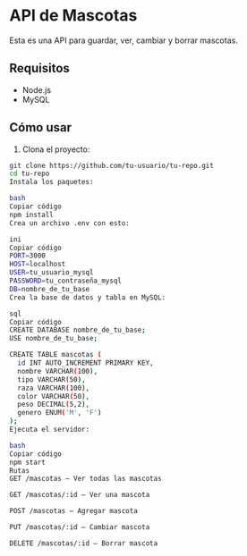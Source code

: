# API de Mascotas

Esta es una API para guardar, ver, cambiar y borrar mascotas.

## Requisitos

- Node.js
- MySQL

## Cómo usar

1. Clona el proyecto:

```bash
git clone https://github.com/tu-usuario/tu-repo.git
cd tu-repo
Instala los paquetes:

bash
Copiar código
npm install
Crea un archivo .env con esto:

ini
Copiar código
PORT=3000
HOST=localhost
USER=tu_usuario_mysql
PASSWORD=tu_contraseña_mysql
DB=nombre_de_tu_base
Crea la base de datos y tabla en MySQL:

sql
Copiar código
CREATE DATABASE nombre_de_tu_base;
USE nombre_de_tu_base;

CREATE TABLE mascotas (
  id INT AUTO_INCREMENT PRIMARY KEY,
  nombre VARCHAR(100),
  tipo VARCHAR(50),
  raza VARCHAR(100),
  color VARCHAR(50),
  peso DECIMAL(5,2),
  genero ENUM('M', 'F')
);
Ejecuta el servidor:

bash
Copiar código
npm start
Rutas
GET /mascotas — Ver todas las mascotas

GET /mascotas/:id — Ver una mascota

POST /mascotas — Agregar mascota

PUT /mascotas/:id — Cambiar mascota

DELETE /mascotas/:id — Borrar mascota
